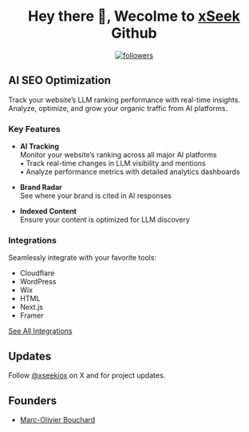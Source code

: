 
<h1 align="center">Hey there 👋, Wecolme to <a href="https://www.xseek.io/">xSeek</a> Github</h1>

<p align="center">
  <a href="https://x.com/xseekio"><img alt="followers" title="Follow me on Twitter" src="https://img.shields.io/twitter/follow/xseekio"/></a>
</p>


## AI SEO Optimization

Track your website’s LLM ranking performance with real-time insights. Analyze, optimize, and grow your organic traffic from AI platforms.

### Key Features

- **AI Tracking**  
  Monitor your website’s ranking across all major AI platforms  
  • Track real-time changes in LLM visibility and mentions  
  • Analyze performance metrics with detailed analytics dashboards  

- **Brand Radar**  
  See where your brand is cited in AI responses  

- **Indexed Content**  
  Ensure your content is optimized for LLM discovery  

### Integrations

Seamlessly integrate with your favorite tools:

- Cloudflare  
- WordPress  
- Wix  
- HTML  
- Next.js  
- Framer  

[See All Integrations](https://www.xseek.io/integrations)


## Updates

Follow [@xseekiox](https://x.com/xseekio) on X and for project updates.


## Founders

- [Marc-Olivier Bouchard](https://github.com/marcolivierbouch)